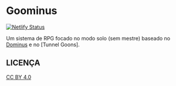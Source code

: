 # Goominus

[![Netlify Status](https://api.netlify.com/api/v1/badges/e4e89e4e-a864-4550-bd8b-1cc28a2fda45/deploy-status)](https://app.netlify.com/sites/goominus/deploys)

Um sistema de RPG focado no modo solo (sem mestre) baseado no [Dominus](https://arquivorpg.com.br/dominus/) e no [Tunnel Goons].

## LICENÇA

[CC BY 4.0](creativecommons.org/licenses/by/4.0/)
